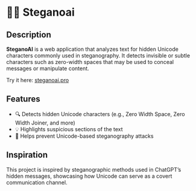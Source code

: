 # 🕵️‍♂️ Steganoai

## Description
**SteganoAI** is a web application that analyzes text for hidden Unicode characters commonly used in steganography.
It detects invisible or subtle characters such as zero-width spaces that may be used to conceal messages or manipulate content.

Try it here: [steganoai.pro](https://steganoai.pro/)

## Features
  - 🔍 Detects hidden Unicode characters (e.g., Zero Width Space, Zero Width Joiner, and more)
  - 💡 Highlights suspicious sections of the text
  - 🚫 Helps prevent Unicode-based steganography attacks

## Inspiration
This project is inspired by steganographic methods used in ChatGPT’s hidden messages,
showcasing how Unicode can serve as a covert communication channel.
